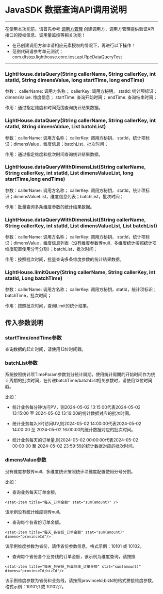 # JavaSDK 数据查询API调用说明

----

在使用本功能前，请首先参考 [调用方管理](/web/11.md) 创建调用方，调用方管理提供验证API接口的授权信息、调用量监控等相关功能！

+ 在已创建调用方和申请相应元素授权的情况下，再进行以下操作！
+ 范例代码请参考单元测试：com.dtstep.lighthouse.core.test.api.RpcDataQueryTest
----

### LightHouse.dataQuery(String callerName, String callerKey, int statId, String dimensValue, long startTime, long endTime)

参数： callerName: 调用方名称； callerKey: 调用方秘钥， statId: 统计项标识； dimensValue: 维度信息； startTime: 查询开始时间； endTime: 查询结束时间；

作用：通过指定维度和时间范围查询统计结果数据。

### LightHouse.dataQuery(String callerName, String callerKey, int statId, String dimensValue, List<Long> batchList)

参数：callerName: 调用方名称； callerKey: 调用方秘钥， statId，统计项标识；dimensValue，维度信息；batchList，批次时间；

作用：通过指定维度和批次时间查询统计结果数据。

### LightHouse.dataQueryWithDimensList(String callerName, String callerKey, int statId, List<String> dimensValueList, long startTime,long endTime)

参数：callerName: 调用方名称； callerKey: 调用方秘钥， statId，统计项标识；dimensValueList，维度信息列表；batchList，批次时间；

作用：批量查询多条维度参数的统计结果数据。

### LightHouse.dataQueryWithDimensList(String callerName, String callerKey, int statId, List<String> dimensValueList, List<Long> batchList)

参数：callerName: 调用方名称； callerKey: 调用方秘钥， statId，统计项标识；dimensValue，维度信息列表（没有维度参数传null，多维度统计按照统计项维度配置使用分号分割）；batchList，批次时间；

作用：按照批次时间，批量查询多条维度参数的统计结果数据。

### LightHouse.limitQuery(String callerName, String callerKey, int statId, Long batchTime)

参数：callerName: 调用方名称； callerKey: 调用方秘钥，statId，统计项标识；batchTime，批次时间；

作用：按照批次时间，查询Limit的统计结果。

## 传入参数说明

### startTime/endTime参数
查询数据的起止时间，请使用13位时间戳。

### batchList参数

系统按照统计项TimeParam参数划分统计周期，使用统计周期的开始时间作为统计周期的批次时间，在传递batchTime/batchList相关参数时，请使用13位时间戳。

比如：

+ 统计业务每分钟访问PV，则2024-05-02 13:15:00代表2024-05-02 13:15:00 至 2024-05-02 13:16:00的统计数据对应的批次时间。

+ 统计业务每2小时访问UV,则2024-05-02 14:00:00代表2024-05-02 14:00:00 至 2024-05-02 16:00:00的统计数据对应的批次时间。

+ 统计业务每天的订单量,则2024-05-02 00:00:00代表2024-05-02 00:00:00 至 2024-05-02 23:59:59的统计数据对应的批次时间。

### dimensValue参数

没有维度参数传null，多维度统计按照统计项维度配置使用分号分割。

比如：
+ 查询业务每天订单金额，

```
<stat-item title="每天_订单金额" stat="sum(amount)" />
```

该示例没有统计维度则传null。


+ 查询每个各省份订单金额。

```
<stat-item title="每天_各省份_订单金额" stat="sum(amount)" dimens="provinceId"/>
```
该示例维度参数为省份，请传省份参数信息，格式示例：10101 或 10102。

+ 查询每个省份各个业务线的订单金额，该示例为维度查询，请按照

```
<stat-item title="每天_各省份_各业务线_订单金额" stat="sum(amount)" dimens="provinceId;bizId"/>
```

该示例维度参数为省份和业务线，请按照provinceId;bizId的格式拼接维度参数，格式示例：10101;1  或 10102;2。